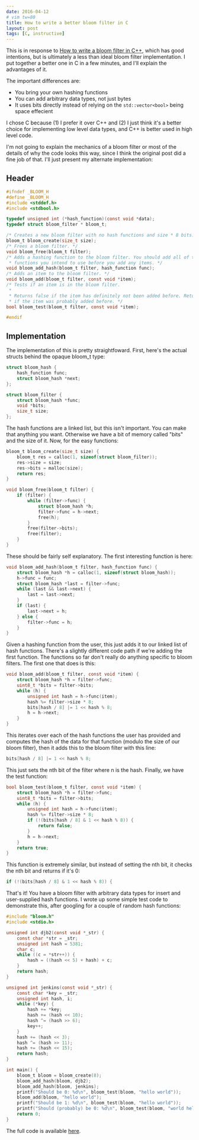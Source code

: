 ```yaml
---
date: 2016-04-12
# vim tw=80
title: How to write a better bloom filter in C
layout: post
tags: [C, instructive]
---
```


This is in response to
[How to write a bloom filter in C++](http://blog.michaelschmatz.com/2016/04/11/how-to-write-a-bloom-filter-cpp/),
which has good intentions, but is ultimately a less than ideal bloom filter
implementation. I put together a better one in C in a few minutes, and I'll
explain the advantages of it.

The important differences are:

* You bring your own hashing functions
* You can add arbitrary data types, not just bytes
* It uses bits directly instead of relying on the `std::vector<bool>`
    being space effecient

I chose C because (1) I prefer it over C++ and (2) I just think it's a better
choice for implementing low level data types, and C++ is better used in high
level code.

I'm not going to explain the mechanics of a bloom filter or most of the details
of why the code looks this way, since I think the original post did a fine job
of that. I'll just present my alternate implementation:

## Header

```c
#ifndef _BLOOM_H
#define _BLOOM_H
#include <stddef.h>
#include <stdbool.h>

typedef unsigned int (*hash_function)(const void *data);
typedef struct bloom_filter * bloom_t;

/* Creates a new bloom filter with no hash functions and size * 8 bits. */
bloom_t bloom_create(size_t size);
/* Frees a bloom filter. */
void bloom_free(bloom_t filter);
/* Adds a hashing function to the bloom filter. You should add all of the
 * functions you intend to use before you add any items. */
void bloom_add_hash(bloom_t filter, hash_function func);
/* Adds an item to the bloom filter. */
void bloom_add(bloom_t filter, const void *item);
/* Tests if an item is in the bloom filter.
 *
 * Returns false if the item has definitely not been added before. Returns true
 * if the item was probably added before. */
bool bloom_test(bloom_t filter, const void *item);

#endif
```

## Implementation

The implementation of this is pretty straightfoward. First, here's the actual
structs behind the opaque bloom_t type:

```c
struct bloom_hash {
    hash_function func;
    struct bloom_hash *next;
};

struct bloom_filter {
    struct bloom_hash *func;
    void *bits;
    size_t size;
};
```

The hash functions are a linked list, but this isn't important. You can make
that anything you want. Otherwise we have a bit of memory called "bits" and the
size of it. Now, for the easy functions:

```c
bloom_t bloom_create(size_t size) {
	bloom_t res = calloc(1, sizeof(struct bloom_filter));
	res->size = size;
	res->bits = malloc(size);
	return res;
}

void bloom_free(bloom_t filter) {
	if (filter) {
		while (filter->func) {
			struct bloom_hash *h;
			filter->func = h->next;
			free(h);
		}
		free(filter->bits);
		free(filter);
	}
}
```

These should be fairly self explanatory. The first interesting function is here:

```c
void bloom_add_hash(bloom_t filter, hash_function func) {
	struct bloom_hash *h = calloc(1, sizeof(struct bloom_hash));
	h->func = func;
	struct bloom_hash *last = filter->func;
	while (last && last->next) {
		last = last->next;
	}
	if (last) {
		last->next = h;
	} else {
		filter->func = h;
	}
}
```

Given a hashing function from the user, this just adds it to our linked list of
hash functions. There's a slightly different code path if we're adding the first
function. The functions so far don't really do anything specific to bloom
filters. The first one that does is this:

```c
void bloom_add(bloom_t filter, const void *item) {
	struct bloom_hash *h = filter->func;
	uint8_t *bits = filter->bits;
	while (h) {
		unsigned int hash = h->func(item);
		hash %= filter->size * 8;
		bits[hash / 8] |= 1 << hash % 8;
		h = h->next;
	}
}
```

This iterates over each of the hash functions the user has provided and computes
the hash of the data for that function (modulo the size of our bloom filter),
then it adds this to the bloom filter with this line:

```c
bits[hash / 8] |= 1 << hash % 8;
```

This just sets the nth bit of the filter where n is the hash. Finally, we have
the test function:

```c
bool bloom_test(bloom_t filter, const void *item) {
	struct bloom_hash *h = filter->func;
	uint8_t *bits = filter->bits;
	while (h) {
		unsigned int hash = h->func(item);
		hash %= filter->size * 8;
		if (!(bits[hash / 8] & 1 << hash % 8)) {
			return false;
		}
		h = h->next;
	}
	return true;
}
```

This function is extremely similar, but instead of setting the nth bit, it
checks the nth bit and returns if it's 0:

```c
if (!(bits[hash / 8] & 1 << hash % 8)) {
```

That's it! You have a bloom filter with arbitrary data types for insert and
user-supplied hash functions. I wrote up some simple test code to demonstrate
this, after googling for a couple of random hash functions:

```c
#include "bloom.h"
#include <stdio.h>

unsigned int djb2(const void *_str) {
	const char *str = _str;
	unsigned int hash = 5381;
	char c;
	while ((c = *str++)) {
		hash = ((hash << 5) + hash) + c;
	}
	return hash;
}

unsigned int jenkins(const void *_str) {
	const char *key = _str;
	unsigned int hash, i;
	while (*key) {
		hash += *key;
		hash += (hash << 10);
		hash ^= (hash >> 6);
		key++;
	}
	hash += (hash << 3);
	hash ^= (hash >> 11);
	hash += (hash << 15);
	return hash;
}

int main() {
	bloom_t bloom = bloom_create(8);
	bloom_add_hash(bloom, djb2);
	bloom_add_hash(bloom, jenkins);
	printf("Should be 0: %d\n", bloom_test(bloom, "hello world"));
	bloom_add(bloom, "hello world");
	printf("Should be 1: %d\n", bloom_test(bloom, "hello world"));
	printf("Should (probably) be 0: %d\n", bloom_test(bloom, "world hello"));
	return 0;
}
```

The full code is available [here](https://git.sr.ht/~sircmpwn/bloom/).
